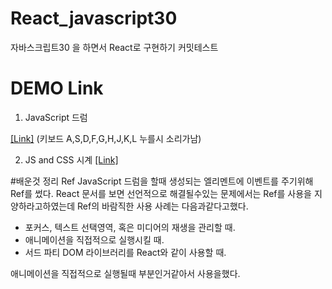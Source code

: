 # React_javascript30
자바스크립트30 을 하면서 React로 구현하기 커밋테스트




# DEMO Link

1. JavaScript 드럼 

[[Link]](http://heejune.kr/react_project/javascript30/1/) 
(키보드 A,S,D,F,G,H,J,K,L 누를시 소리가남) 

2. JS and CSS 시계
[[Link]](http://heejune.kr/react_project/javascript30/2/) 











#배운것 정리
Ref
JavaScript 드럼을 할때 생성되는 엘리멘트에 이벤트를 주기위해 Ref를 썼다.
React 문서를 보면 선언적으로 해결될수있는 문제에서는 Ref를 사용을 지양하라고하였는데
Ref의 바람직한 사용 사례는 다음과같다고했다.
* 포커스, 텍스트 선택영역, 혹은 미디어의 재생을 관리할 때.
* 애니메이션을 직접적으로 실행시킬 때.
* 서드 파티 DOM 라이브러리를 React와 같이 사용할 때.

 애니메이션을 직접적으로 실행될때 부분인거같아서 사용을했다.
